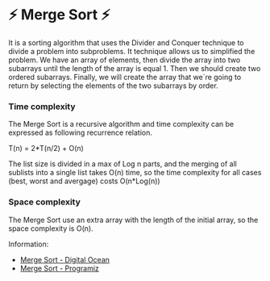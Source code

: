 # :zap: Merge Sort :zap:
It is a sorting algorithm that uses the Divider and Conquer technique to divide a problem into subproblems. It technique allows us to simplified the problem. We have an array of elements, then divide the array into two subarrays until the length of the array is equal 1. Then we should create two ordered subarrays. Finally, we will create the array that we´re going to return by selecting the elements of the two subarrays by order.

### Time complexity 

The Merge Sort is a recursive algorithm and time complexity can be expressed as following recurrence relation. 

T(n) = 2*T(n/2) + O(n)

The list size is divided in a max of Log n parts, and the merging of all sublists into a single list takes O(n) time, so the time complexity for all cases (best, worst and avergage) costs O(n*Log(n))
### Space complexity 

The Merge Sort use an extra array with the length of the initial array, so the space complexity is O(n).

 Information: 
  - [Merge Sort - Digital Ocean](https://www.digitalocean.com/community/tutorials/merge-sort-algorithm-java-c-python)
  - [Merge Sort - Programiz](https://www.programiz.com/dsa/merge-sort)